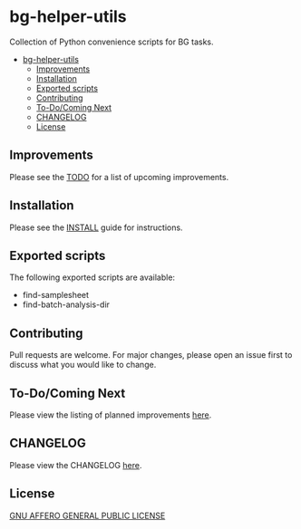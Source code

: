 # bg-helper-utils
Collection of Python convenience scripts for BG tasks.


- [bg-helper-utils](#bg-helper-utils)
  - [Improvements](#improvements)
  - [Installation](#installation)
  - [Exported scripts](#exported-scripts)
  - [Contributing](#contributing)
  - [To-Do/Coming Next](#to-docoming-next)
  - [CHANGELOG](#changelog)
  - [License](#license)


## Improvements

Please see the [TODO](TODO.md) for a list of upcoming improvements.

## Installation

Please see the [INSTALL](INSTALL.md) guide for instructions.


## Exported scripts

The following exported scripts are available:
- find-samplesheet
- find-batch-analysis-dir


## Contributing

Pull requests are welcome. For major changes, please open an issue first
to discuss what you would like to change.

## To-Do/Coming Next

Please view the listing of planned improvements [here](TODO.md).

## CHANGELOG

Please view the CHANGELOG [here](CHANGELOG.md).

## License

[GNU AFFERO GENERAL PUBLIC LICENSE](LICENSE)

